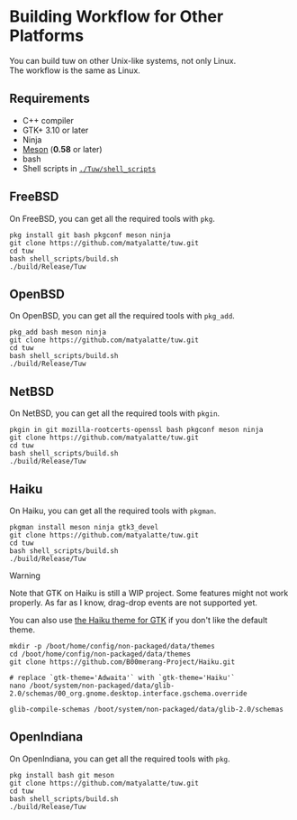# Building Workflow for Other Platforms

You can build tuw on other Unix-like systems, not only Linux.  
The workflow is the same as Linux.  

## Requirements

-   C++ compiler
-   GTK+ 3.10 or later
-   Ninja
-   [Meson](https://github.com/mesonbuild/meson) (**0.58** or later)
-   bash
-   Shell scripts in [`./Tuw/shell_scripts`](../shell_scripts)

## FreeBSD

On FreeBSD, you can get all the required tools with `pkg`.

```shell
pkg install git bash pkgconf meson ninja
git clone https://github.com/matyalatte/tuw.git
cd tuw
bash shell_scripts/build.sh
./build/Release/Tuw
```

## OpenBSD

On OpenBSD, you can get all the required tools with `pkg_add`.

```shell
pkg_add bash meson ninja
git clone https://github.com/matyalatte/tuw.git
cd tuw
bash shell_scripts/build.sh
./build/Release/Tuw
```

## NetBSD

On NetBSD, you can get all the required tools with `pkgin`.

```shell
pkgin in git mozilla-rootcerts-openssl bash pkgconf meson ninja
git clone https://github.com/matyalatte/tuw.git
cd tuw
bash shell_scripts/build.sh
./build/Release/Tuw
```

## Haiku

On Haiku, you can get all the required tools with `pkgman`.

```shell
pkgman install meson ninja gtk3_devel
git clone https://github.com/matyalatte/tuw.git
cd tuw
bash shell_scripts/build.sh
./build/Release/Tuw
```

> [!WARNING]  
> Note that GTK on Haiku is still a WIP project.
> Some features might not work properly.
> As far as I know, drag-drop events are not supported yet.

You can also use [the Haiku theme for GTK](https://github.com/B00merang-Project/Haiku) if you don't like the default theme.  

```
mkdir -p /boot/home/config/non-packaged/data/themes
cd /boot/home/config/non-packaged/data/themes
git clone https://github.com/B00merang-Project/Haiku.git

# replace `gtk-theme='Adwaita'` with `gtk-theme='Haiku'`
nano /boot/system/non-packaged/data/glib-2.0/schemas/00_org.gnome.desktop.interface.gschema.override

glib-compile-schemas /boot/system/non-packaged/data/glib-2.0/schemas
```

## OpenIndiana

On OpenIndiana, you can get all the required tools with `pkg`.

```shell
pkg install bash git meson
git clone https://github.com/matyalatte/tuw.git
cd tuw
bash shell_scripts/build.sh
./build/Release/Tuw
```

